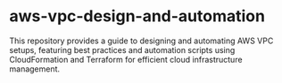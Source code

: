 # aws-vpc-design-and-automation
This repository provides a guide to designing and automating AWS VPC setups, featuring best practices and automation scripts using CloudFormation and Terraform for efficient cloud infrastructure management.
